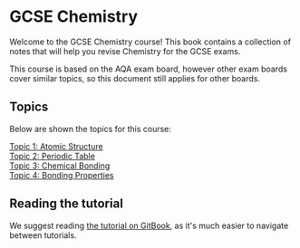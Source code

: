 # GCSE Chemistry

Welcome to the GCSE Chemistry course! This book contains a collection of notes that will help you revise Chemistry for the GCSE exams.

This course is based on the AQA exam board, however other exam boards cover similar topics, so this document still applies for other boards.

## Topics

Below are shown the topics for this course:

[Topic 1: Atomic Structure](1-AtomicStructure)  
[Topic 2: Periodic Table](2-PeriodicTable)  
[Topic 3: Chemical Bonding](3-Bonding)  
[Topic 4: Bonding Properties](4-BondingProperties)  

## Reading the tutorial

We suggest reading [the tutorial on GitBook](https://dcoded.gitbook.io/chem), as it's much easier to navigate between tutorials.

